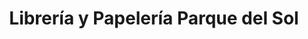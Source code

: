 ---
title: "Librería y Papelería Parque del Sol"
url: /san-pedro-de-alcantara/libreria-y-papeleria-parque-del-sol/
shop: Bücher
---